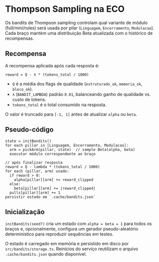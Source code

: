 # Thompson Sampling na ECO

Os bandits de Thompson sampling controlam qual variante de módulo (full/mini/rules) será usada por pilar (`Linguagem`, `Encerramento`, `Modulacao`). Cada braço mantém uma distribuição Beta atualizada com o histórico de recompensas.

## Recompensa

A recompensa aplicada após cada resposta é:

```
reward = Q - λ * (tokens_total / 1000)
```

- `Q` é a média dos flags de qualidade (`estruturado_ok`, `memoria_ok`, `bloco_ok`).
- `λ` (`BANDIT_LAMBDA`) padrão `0.01`, balanceando ganho de qualidade vs. custo de tokens.
- `tokens_total` é o total consumido na resposta.

O valor é truncado para `[-1, 1]` antes de atualizar `alpha` ou `beta`.

## Pseudo-código

```pseudo
state = initBandits()
for each pillar in [Linguagem, Encerramento, Modulacao]:
  arm = pickArm(pillar, state)  // sample Beta(alpha, beta)
  executar módulo correspondente ao braço

// após finalizar resposta
reward = Q - lambda * (tokens_total / 1000)
for each (pillar, arm) usado:
  if reward > 0:
    alpha[pillar][arm] += reward_clipped
  else:
    beta[pillar][arm] += |reward_clipped|
  pulls[pillar][arm] += 1
persistir estado em `.cache/bandits.json`
```

## Inicialização

`initBandits(seed?)` cria um estado com `alpha = beta = 1` para todos os braços e, opcionalmente, configura um gerador pseudo-aleatório determinístico para reproduzir sequências em testes.

O estado é carregado em memória e persistido em disco por `src/bandits/storage.ts`. Reinícios do serviço reutilizam o arquivo `.cache/bandits.json` quando disponível.
